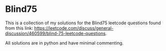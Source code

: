 # Blind75
This is a collection of my solutions for the Blind75 leetcode questions found from this link: https://leetcode.com/discuss/general-discussion/460599/blind-75-leetcode-questions.

All solutions are in python and have minimal commenting.
